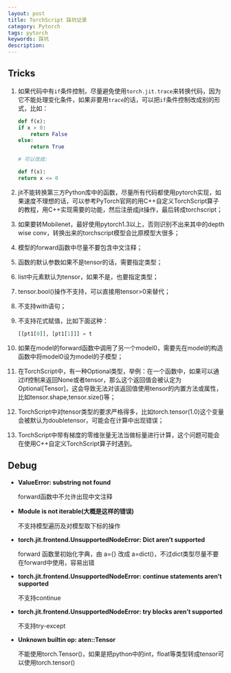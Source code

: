 ```yaml
---
layout: post
title: TorchScript 踩坑记录
category: Pytorch
tags: pytorch
keywords: 踩坑
description:
---
```


## Tricks

1. 如果代码中有`if`条件控制，尽量避免使用`torch.jit.trace`来转换代码，因为它不能处理变化条件，如果非要用`trace`的话，可以把`if`条件控制改成别的形式，比如：

    ```python
    def f(x):
    if x > 0:
        return False
    else:
        return True

    # 可以改成:

    def f(x):
    return x <= 0
    ```

2. jit不能转换第三方Python库中的函数，尽量所有代码都使用pytorch实现，如果速度不理想的话，可以参考PyTorch官网的用C++自定义TorchScript算子的教程，用C++实现需要的功能，然后注册成jit操作，最后转成torchscript；

3. 如果要转Mobilenet，最好使用pytorch1.3以上，否则识别不出来其中的depth wise conv，转换出来的torchscript模型会比原模型大很多；

4. 模型的forward函数中尽量不要包含中文注释；

5. 函数的默认参数如果不是tensor的话，需要指定类型；

6. list中元素默认为tensor，如果不是，也要指定类型；

7. tensor.bool()操作不支持，可以直接用tensor>0来替代；

8. 不支持with语句；

9. 不支持花式赋值，比如下面这种：

    ```python
    [[pt1[0]], [pt1[1]]] = t
    ```

10. 如果在model的forward函数中调用了另一个model0，需要先在model的构造函数中将model0设为model的子模型；

11. 在TorchScript中，有一种Optional类型，举例：在一个函数中，如果可以通过if控制来返回None或者tensor，那么这个返回值会被认定为Optional[Tensor]，这会导致无法对该返回值使用tensor的内置方法或属性，比如tensor.shape,tensor.size()等；

12. TorchScript中对tensor类型的要求严格得多，比如torch.tensor(1.0)这个变量会被默认为doubletensor，可能会在计算中出现错误；

13. TorchScript中带有梯度的零维张量无法当做标量进行计算，这个问题可能会在使用C++自定义TorchScript算子时遇到。

## Debug

- **ValueError: substring not found**

    forward函数中不允许出现中文注释

- **Module is not iterable(大概是这样的错误)**

    不支持模型遍历及对模型取下标的操作

- **torch.jit.frontend.UnsupportedNodeError: Dict aren’t supported**

    forward 函数里初始化字典，由 a={} 改成 a=dict()，不过dict类型尽量不要在forward中使用，容易出错

- **torch.jit.frontend.UnsupportedNodeError: continue statements aren’t supported**

    不支持continue

- **torch.jit.frontend.UnsupportedNodeError: try blocks aren’t supported**

    不支持try-except

- **Unknown builtin op: aten::Tensor**

    不能使用torch.Tensor()，如果是把python中的int，float等类型转成tensor可以使用torch.tensor()